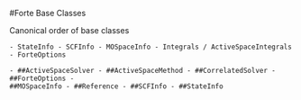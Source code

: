 #Forte Base Classes

Canonical order of base classes

    - StateInfo - SCFInfo - MOSpaceInfo - Integrals / ActiveSpaceIntegrals - ForteOptions

    - ##ActiveSpaceSolver - ##ActiveSpaceMethod - ##CorrelatedSolver - ##ForteOptions -
    ##MOSpaceInfo - ##Reference - ##SCFInfo - ##StateInfo
